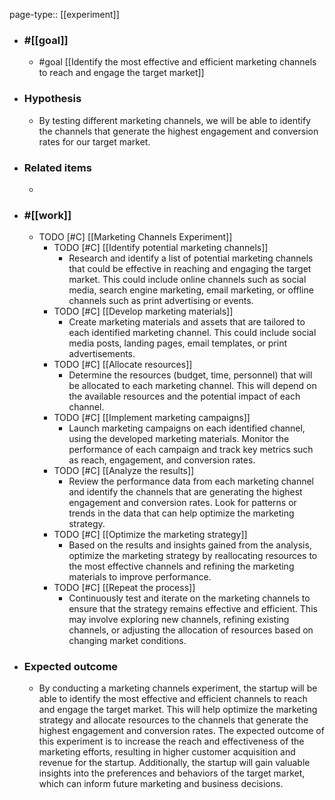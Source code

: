 page-type:: [[experiment]]



  - ### #[[goal]]
    - #goal [[Identify the most effective and efficient marketing channels to reach and engage the target market]]
  - ### Hypothesis
    - By testing different marketing channels, we will be able to identify the channels that generate the highest engagement and conversion rates for our target market.
  - ### Related items
    - 
  - ### #[[work]]
    - TODO [#C] [[Marketing Channels Experiment]]
      - TODO [#C] [[Identify potential marketing channels]]
        - Research and identify a list of potential marketing channels that could be effective in reaching and engaging the target market. This could include online channels such as social media, search engine marketing, email marketing, or offline channels such as print advertising or events.
      - TODO [#C] [[Develop marketing materials]]
        - Create marketing materials and assets that are tailored to each identified marketing channel. This could include social media posts, landing pages, email templates, or print advertisements.
      - TODO [#C] [[Allocate resources]]
        - Determine the resources (budget, time, personnel) that will be allocated to each marketing channel. This will depend on the available resources and the potential impact of each channel.
      - TODO [#C] [[Implement marketing campaigns]]
        - Launch marketing campaigns on each identified channel, using the developed marketing materials. Monitor the performance of each campaign and track key metrics such as reach, engagement, and conversion rates.
      - TODO [#C] [[Analyze the results]]
        - Review the performance data from each marketing channel and identify the channels that are generating the highest engagement and conversion rates. Look for patterns or trends in the data that can help optimize the marketing strategy.
      - TODO [#C] [[Optimize the marketing strategy]]
        - Based on the results and insights gained from the analysis, optimize the marketing strategy by reallocating resources to the most effective channels and refining the marketing materials to improve performance.
      - TODO [#C] [[Repeat the process]]
        - Continuously test and iterate on the marketing channels to ensure that the strategy remains effective and efficient. This may involve exploring new channels, refining existing channels, or adjusting the allocation of resources based on changing market conditions.
  - ### Expected outcome
    - By conducting a marketing channels experiment, the startup will be able to identify the most effective and efficient channels to reach and engage the target market. This will help optimize the marketing strategy and allocate resources to the channels that generate the highest engagement and conversion rates. The expected outcome of this experiment is to increase the reach and effectiveness of the marketing efforts, resulting in higher customer acquisition and revenue for the startup. Additionally, the startup will gain valuable insights into the preferences and behaviors of the target market, which can inform future marketing and business decisions.











